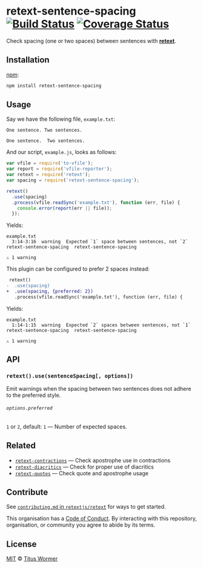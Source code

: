 # retext-sentence-spacing [![Build Status][travis-badge]][travis] [![Coverage Status][codecov-badge]][codecov]

Check spacing (one or two spaces) between sentences with
[**retext**][retext].

## Installation

[npm][npm-install]:

```bash
npm install retext-sentence-spacing
```

## Usage

Say we have the following file, `example.txt`:

```text
One sentence. Two sentences.

One sentence.  Two sentences.
```

And our script, `example.js`, looks as follows:

```javascript
var vfile = require('to-vfile');
var report = require('vfile-reporter');
var retext = require('retext');
var spacing = require('retext-sentence-spacing');

retext()
  .use(spacing)
  .process(vfile.readSync('example.txt'), function (err, file) {
    console.error(report(err || file));
  });
```

Yields:

```text
example.txt
  3:14-3:16  warning  Expected `1` space between sentences, not `2`  retext-sentence-spacing  retext-sentence-spacing

⚠ 1 warning
```

This plugin can be configured to prefer 2 spaces instead:

```diff
 retext()
-  .use(spacing)
+  .use(spacing, {preferred: 2})
   .process(vfile.readSync('example.txt'), function (err, file) {
```

Yields:

```text
example.txt
  1:14-1:15  warning  Expected `2` spaces between sentences, not `1`  retext-sentence-spacing  retext-sentence-spacing

⚠ 1 warning
```

## API

### `retext().use(sentenceSpacing[, options])`

Emit warnings when the spacing between two sentences does not adhere
to the preferred style.

###### `options.preferred`

`1` or `2`, default: `1` — Number of expected spaces.

## Related

*   [`retext-contractions`](https://github.com/retextjs/retext-contractions)
    — Check apostrophe use in contractions
*   [`retext-diacritics`](https://github.com/retextjs/retext-diacritics)
    — Check for proper use of diacritics
*   [`retext-quotes`](https://github.com/retextjs/retext-quotes)
    — Check quote and apostrophe usage

## Contribute

See [`contributing.md` in `retextjs/retext`][contributing] for ways to get
started.

This organisation has a [Code of Conduct][coc].  By interacting with this
repository, organisation, or community you agree to abide by its terms.

## License

[MIT][license] © [Titus Wormer][author]

<!-- Definitions -->

[travis-badge]: https://img.shields.io/travis/retextjs/retext-sentence-spacing.svg

[travis]: https://travis-ci.org/retextjs/retext-sentence-spacing

[codecov-badge]: https://img.shields.io/codecov/c/github/retextjs/retext-sentence-spacing.svg

[codecov]: https://codecov.io/github/retextjs/retext-sentence-spacing

[npm-install]: https://docs.npmjs.com/cli/install

[license]: license

[author]: https://wooorm.com

[retext]: https://github.com/retextjs/retext

[contributing]: https://github.com/retextjs/retext/blob/master/contributing.md

[coc]: https://github.com/retextjs/retext/blob/master/code-of-conduct.md
